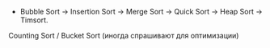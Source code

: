 * Bubble Sort → Insertion Sort → Merge Sort → Quick Sort → Heap Sort → Timsort.



Counting Sort / Bucket Sort (иногда спрашивают для оптимизации)